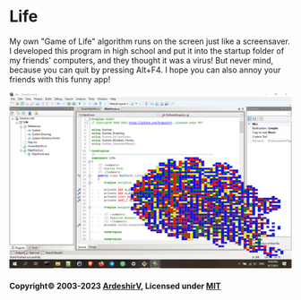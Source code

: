 # Life

My own "Game of Life" algorithm runs on the screen just like a screensaver. I developed this program in high school and put it into the startup folder of my friends' computers, and they thought it was a virus! But never mind, because you can quit by pressing Alt+F4. I hope you can also annoy your friends with this funny app!

![Game of Life](https://raw.githubusercontent.com/ArdeshirV/Life/main/img/life.png)

#### Copyright© 2003-2023 [ArdeshirV](https://github.com/ArdeshirV), Licensed under [MIT](https://github.com/ArdeshirV/Life/blob/main/LICENSE)
